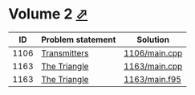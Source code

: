 # Volume 2 [⬀](http://poj.org/problemlist?volume=2)


| ID   | Problem statement                              | Solution                       |
|------|------------------------------------------------|--------------------------------|
| 1106 | [Transmitters](http://poj.org/problem?id=1106) | [1106/main.cpp](1106/main.cpp) |
| 1163 | [The Triangle](http://poj.org/problem?id=1163) | [1163/main.cpp](1163/main.cpp) |
| 1163 | [The Triangle](http://poj.org/problem?id=1163) | [1163/main.f95](1163/main.f95) |


